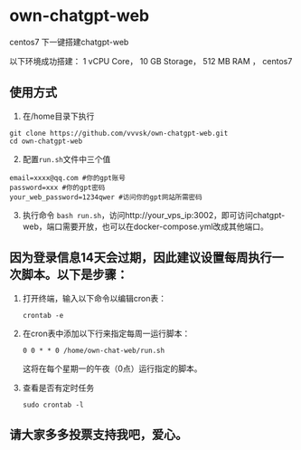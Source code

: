 # own-chatgpt-web
centos7 下一键搭建chatgpt-web

以下环境成功搭建：
   1 vCPU Core，
   10 GB Storage，
   512 MB RAM ，
   centos7
   
## 使用方式
1. 在/home目录下执行
````
git clone https://github.com/vvvsk/own-chatgpt-web.git
cd own-chatgpt-web
````
2. 配置`run.sh`文件中三个值

```
email=xxxx@qq.com #你的gpt账号
password=xxx #你的gpt密码
your_web_password=1234qwer #访问你的gpt网站所需密码
```

3. 执行命令 `bash run.sh`，访问http://your_vps_ip:3002，即可访问chatgpt-web，端口需要开放，也可以在docker-compose.yml改成其他端口。

## 因为登录信息14天会过期，因此建议设置每周执行一次脚本。以下是步骤：

1. 打开终端，输入以下命令以编辑cron表：

   ```
   crontab -e
   ```

2. 在cron表中添加以下行来指定每周一运行脚本：

   ```
   0 0 * * 0 /home/own-chat-web/run.sh
   ```

   这将在每个星期一的午夜（0点）运行指定的脚本。

3. 查看是否有定时任务

   ```sudo crontab -l
   sudo crontab -l
   
## 请大家多多投票支持我吧，爱心。
